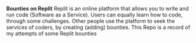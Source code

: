 **Bounties on Replit**
Replit is an online platform that allows you to write and run code (Software as a Service). Users can equally learn how to code, through some challenges. 
Other people use the platform to seek the services of coders, by creating (adding) bounties.
This Repo is a record of my attempts of some Replit bounties
